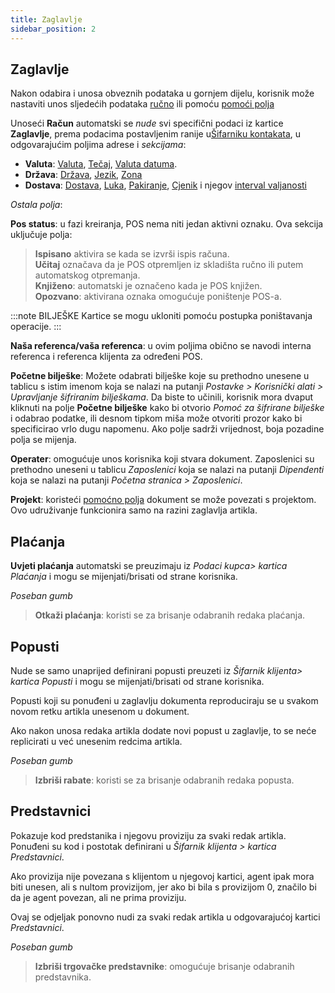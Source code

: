 ```yaml
---
title: Zaglavlje
sidebar_position: 2
---
```


## Zaglavlje

Nakon odabira i unosa obveznih podataka u gornjem dijelu, korisnik može nastaviti unos sljedećih podataka [ručno](/docs/guide/operations-with-data/manual-entry-or-help-and-data-selection) ili pomoću [pomoći polja](/docs/guide/operations-with-data/manual-entry-or-help-and-data-selection)

Unoseći **Račun** automatski se *nude* svi specifični podaci iz kartice **Zaglavlje**, prema podacima postavljenim ranije u[Šifarniku kontakata](/docs/erp-home/registers/contacts/create-new-contact/accounting-data/accounting-data-intro), u odgovarajućim poljima adrese i *sekcijama*:  

- **Valuta**: [Valuta](/docs/guide/glossary/glossary-intro#currency), [Tečaj](/docs/guide/glossary/glossary-intro#currency-exchange), [Valuta datuma](/docs/guide/glossary/glossary-intro#currency-date).
- **Država**: [Država](/docs/guide/glossary/glossary-intro#country), [Jezik](/docs/guide/glossary/glossary-intro#language), [Zona](/docs/guide/glossary/glossary-intro#zone)
- **Dostava**: [Dostava](/docs/guide/glossary/glossary-intro#shipment), [Luka](/docs/guide/glossary/glossary-intro#carriage), [Pakiranje](/docs/guide/glossary/glossary-intro#packing), [Cjenik](/docs/guide/glossary/glossary-intro#sales-price-list) i njegov [interval valjanosti](/docs/guide/glossary/glossary-intro#validity-date)

*Ostala polja*:

**Pos status**: u fazi kreiranja, POS nema niti jedan aktivni oznaku. Ova sekcija uključuje polja:  
> **Ispisano** aktivira se kada se izvrši ispis računa.   
> **Učitaj** označava da je POS otpremljen iz skladišta ručno ili putem automatskog otpremanja.    
> **Knjiženo**: automatski je označeno kada je POS knjižen.  
> **Opozvano**: aktivirana oznaka omogućuje poništenje POS-a.  

:::note BILJEŠKE
Kartice se mogu ukloniti pomoću postupka poništavanja operacije.
:::

**Naša referenca/vaša referenca**: u ovim poljima obično se navodi interna referenca i referenca klijenta za određeni POS.

**Početne bilješke**: Možete odabrati bilješke koje su prethodno unesene u tablicu s istim imenom koja se nalazi na putanji *Postavke  > Korisnički alati > Upravljanje šifriranim bilješkama*. Da biste to učinili, korisnik mora dvaput kliknuti na polje **Početne bilješke** kako bi otvorio *Pomoć za šifrirane bilješke* i odabrao podatke, ili desnom tipkom miša može otvoriti prozor kako bi specificirao vrlo dugu napomenu. Ako polje sadrži vrijednost, boja pozadine polja se mijenja.

**Operater**: omogućuje unos korisnika koji stvara dokument. Zaposlenici su prethodno uneseni u tablicu *Zaposlenici* koja se nalazi na putanji *Dipendenti* koja se nalazi na putanji *Početna stranica > Zaposlenici*. 

**Projekt**: koristeći [pomoćno polja](/docs/guide/operations-with-data/manual-entry-or-help-and-data-selection) dokument se može povezati s projektom. Ovo udruživanje funkcionira samo na razini zaglavlja artikla. 

## Plaćanja

**Uvjeti plaćanja** automatski se preuzimaju iz *Podaci kupca> kartica Plaćanja* i mogu se mijenjati/brisati od strane korisnika.

*Poseban gumb*

> **Otkaži plaćanja**: koristi se za brisanje odabranih redaka plaćanja. 

## Popusti

Nude se samo unaprijed definirani popusti preuzeti iz *Šifarnik klijenta> kartica Popusti* i mogu se mijenjati/brisati od strane korisnika.
  
Popusti koji su ponuđeni u zaglavlju dokumenta reproduciraju se u svakom novom retku artikla unesenom u dokument.

Ako nakon unosa redaka artikla dodate novi popust u zaglavlje, to se neće replicirati u već unesenim redcima artikla.

*Poseban gumb*

> **Izbriši rabate**: koristi se za brisanje odabranih redaka popusta.

## Predstavnici

Pokazuje kod predstanika i njegovu proviziju za svaki redak artikla. Ponuđeni su kod i postotak definirani u *Šifarnik klijenta > kartica Predstavnici*.

Ako provizija nije povezana s klijentom u njegovoj kartici, agent ipak mora biti unesen, ali s nultom provizijom, jer ako bi bila s provizijom 0, značilo bi da je agent povezan, ali ne prima proviziju.

Ovaj se odjeljak ponovno nudi za svaki redak artikla u odgovarajućoj kartici *Predstavnici*.

*Poseban gumb*

> **Izbriši trgovačke predstavnike**: omogućuje brisanje odabranih predstavnika.